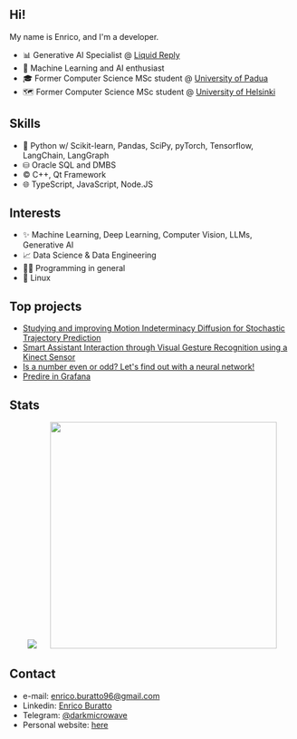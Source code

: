 ## Hi!

My name is Enrico, and I'm a developer.

- 📊 Generative AI Specialist @ [Liquid Reply](https://www.reply.com/liquid-reply/it)
- 🤖 Machine Learning and AI enthusiast
- 🎓 Former Computer Science MSc student @ [University of Padua](https://www.unipd.it/en/)
- 🗺️ Former Computer Science MSc student @ [University of Helsinki](https://www.helsinki.fi/en)

## Skills

- 🐍 Python w/ Scikit-learn, Pandas, SciPy, pyTorch, Tensorflow, LangChain, LangGraph
- ⛁ Oracle SQL and DMBS
- ©️ C++, Qt Framework
- 🌐 TypeScript, JavaScript, Node.JS

## Interests

- ✨ Machine Learning, Deep Learning, Computer Vision, LLMs, Generative AI
- 📈 Data Science & Data Engineering
- 👨‍💻️ Programming in general
- 🐧 Linux

## Top projects

- [Studying and improving Motion Indeterminacy Diffusion for Stochastic Trajectory Prediction](https://github.com/enricobu96/myMID)
- [Smart Assistant Interaction through Visual Gesture Recognition using a Kinect Sensor](https://github.com/enricobu96/vcs-project)
- [Is a number even or odd? Let's find out with a neural network!](https://github.com/enricobu96/is_even_dl)
- [Predire in Grafana](https://github.com/CoffeeCodeSWE/swe-predire-in-grafana)

## Stats

<p align="center">
    <img src="https://github-readme-stats.vercel.app/api/top-langs/?username=enricobu96&layout=compact&hide=Jupyter%20Notebook&theme=dracula">
    &nbsp;&nbsp;&nbsp;&nbsp;
    <img src="https://github-readme-stats.vercel.app/api?username=enricobu96&count_private=true&show_icons=true&&theme=dracula&include_all_commits=true" width="400">
</p>

## Contact

- e-mail: [enrico.buratto96@gmail.com](mailto:enrico.buratto96@gmail.com)
- Linkedin: [Enrico Buratto](https://www.linkedin.com/in/enrico-buratto-04104b151/)
- Telegram: [@darkmicrowave](https://t.me/darkmicrowave)
- Personal website: [here](https://enricobu96.github.io/)
